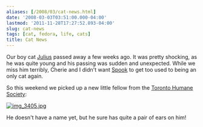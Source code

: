 ```yaml
---
aliases: [/2008/03/cat-news.html]
date: '2008-03-03T03:51:00.000-04:00'
lastmod: '2011-11-28T17:27:52.893-04:00'
slug: cat-news
tags: [cat, fedora, life, cats]
title: Cat News
---
```


Our boy cat
[Julius](http://www.flickr.com/photos/bowes/sets/72157603547669860/) passed
away a few weeks ago. It was pretty shocking, as he was quite young and his
passing was sudden and unexpected. While we miss him terribly, Cherie and I
didn't want
[Spook](http://www.flickr.com/photos/bowes/sets/72157603551985363/) to get too
used to being an only cat again.  
  
So this weekend we picked up a new little fellow from the [Toronto Humane
Society](http://www.torontohumanesociety.com/):  
  
[![img_3405.jpg](http://farm3.static.flickr.com/2372/2306811211_ae181b6e77.jpg
)](http://www.flickr.com/photos/bowes/2306811211/ "img_3405.jpg by James
Bowes, on Flickr" )  
  
He doesn't have a name yet, but he sure has quite a pair of ears on him!

